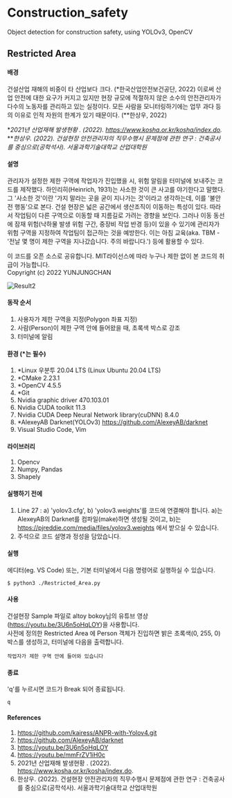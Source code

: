# Construction_safety
Object detection for construction safety, using YOLOv3, OpenCV

Restricted Area
-------------
#### 배경   
건설산업 재해의 비중이 타 산업보다 크다. (*한국산업안전보건공단, 2022) 이로써 산업 안전에 대한 요구가 커지고 있지만 현장 규모에 적절하지 않은 소수의 안전관리자가 다수의 노동자를 관리하고 있는 실정이다. 모든 사람을 모니터링하기에는 업무 과다 등의 이유로 인적 자원의 한계가 있기 때문이다. (**한상우, 2022)
   
**2021년 산업재해 발생현황 . (2022). https://www.kosha.or.kr/kosha/index.do.*   
***한상우. (2022). 건설현장 안전관리자의 직무수행시 문제점에 관한 연구 : 건축공사를 중심으로(공학석사). 서울과학기술대학교 산업대학원*
   
#### 설명
관리자가 설정한 제한 구역에 작업자가 진입했을 시, 위험 알림을 터미널에 보내주는 코드를 제작했다. 하인리히(Heinrich, 1931)는 사소한 것이 큰 사고를 야기한다고 말했다. 그 '사소한 것'이란 '가지 말라는 곳을 굳이 지나가는 것'이라고 생각하는데, 이를 '불안전 행동'으로 본다. 건설 현장은 넓은 공간에서 생산조직이 이동하는 특성이 있다. 따라서 작업팀이 다른 구역으로 이동할 때 지름길로 가려는 경향을 보인다. 그러나 이동 동선에 잠재 위험(낙하물 발생 위험 구간, 중장비 작업 반경 등)이 있을 수 있기에 관리자가 위험 구역을 지정하여 작업팀이 접근하는 것을 예방한다. 이는 아침 교육(aka. TBM - '전날 몇 명이 제한 구역을 지나갔습니다. 주의 바랍니다.') 등에 활용할 수 있다.
   
이 코드를 오픈 소스로 공유합니다. MIT라이선스에 따라 누구나 제한 없이 본 코드의 취급이 가능합니다.   
Copyright (c) 2022 YUNJUNGCHAN
   

   
![Result2](https://user-images.githubusercontent.com/101917321/166079890-9b882dfb-f2d9-4d1f-a11e-bb0547bfcdac.gif)
   
#### 동작 순서   
1. 사용자가 제한 구역을 지정(Polygon 좌표 지정)   
2. 사람(Person)이 제한 구역 안에 들어왔을 때, 초록색 박스로 강조   
3. 터미널에 알림   
   
#### 환경 (*는 필수)   
1. *Linux 우분투 20.04 LTS (Linux Ubuntu 20.04 LTS)   
2. *CMake 2.23.1   
3. *OpenCV 4.5.5   
4. *Git
5. Nvidia graphic driver 470.103.01   
6. Nvidia CUDA toolkit 11.3   
7. Nvidia CUDA Deep Neural Network library(cuDNN) 8.4.0    
8. *AlexeyAB Darknet(YOLOv3) https://github.com/AlexeyAB/darknet
9. Visual Studio Code, Vim   
   
#### 라이브러리
1. Opencv
2. Numpy, Pandas
3. Shapely
   
#### 실행하기 전에   
1. Line 27 : a) 'yolov3.cfg', b) 'yolov3.weights'를 코드에 연결해야 합니다. a)는 AlexeyAB의 Darknet를 컴파일(make)하면 생성될 것이고, b)는 https://pjreddie.com/media/files/yolov3.weights 에서 받으실 수 있습니다.   
2. 주석으로 코드 설명과 정성을 담았습니다.   
   
#### 실행    
에디터(eg. VS Code) 또는, 기본 터미널에서 다음 명령어로 실행하실 수 있습니다.   

    $ python3 ./Restricted_Area.py
   
#### 사용    
건설현장 Sample 파일로 altoy bokoy님의 유튜브 영상(https://youtu.be/3U6n5oHqLOY)을 사용합니다.   
사전에 정의한 Restricted Area 에 Person 객체가 진입하면 밝은 초록색(0, 255, 0) 박스를 생성하고, 터미널에 다음을 출력합니다.
   
    작업자가 제한 구역 안에 들어와 있습니다
   
#### 종료   
'q'를 누르시면 코드가 Break 되어 종료됩니다.   
   
    q   
   
#### References
   1. https://github.com/kairess/ANPR-with-Yolov4.git   
   2. https://github.com/AlexeyAB/darknet   
   3. https://youtu.be/3U6n5oHqLOY   
   4. https://youtu.be/mmFrZV1iH0c   
   5. 2021년 산업재해 발생현황 . (2022). https://www.kosha.or.kr/kosha/index.do.   
   6. 한상우. (2022). 건설현장 안전관리자의 직무수행시 문제점에 관한 연구 : 건축공사를 중심으로(공학석사). 서울과학기술대학교 산업대학원
    
